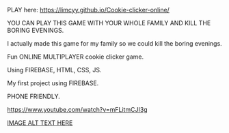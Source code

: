PLAY here: https://limcyy.github.io/Cookie-clicker-online/

YOU CAN PLAY THIS GAME WITH YOUR WHOLE FAMILY AND KILL THE BORING EVENINGS.

I actually made this game for my family so we could kill the boring evenings.

Fun ONLINE MULTIPLAYER cookie clicker game.

Using FIREBASE, HTML, CSS, JS.

My first project using FIREBASE.

PHONE FRIENDLY.

https://www.youtube.com/watch?v=mFLitmCJI3g

[IMAGE ALT TEXT HERE](https://www.youtube.com/watch?v=mFLitmCJI3g)

